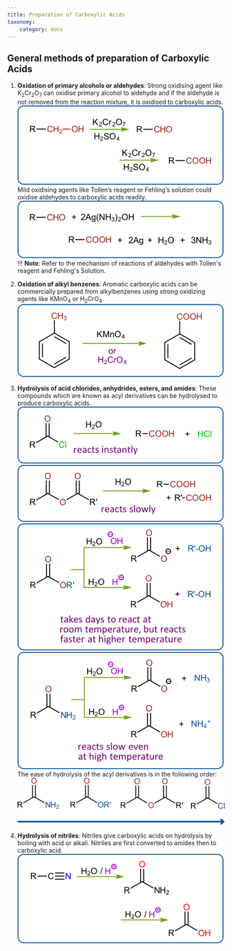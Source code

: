 ```yaml
---
title: Preparation of Carboxylic Acids
taxonomy:
    category: docs
---
```


## General methods of preparation of Carboxylic Acids

1. **Oxidation of primary alcohols or aldehydes**: Strong oxidising agent like K<sub>2</sub>Cr<sub>2</sub>O<sub>7</sub> can oxidise primary alcohol to aldehyde and if the aldehyde is not removed from the reaction mixture, it is oxidised to carboxylic acids. 
![Oxidation of Alcohols/Aldehydes](oxidation.svg?resize=450&classes=caption "Oxidation of Alcohols/Aldehydes")
Mild oxidising agents like Tollen’s reagent or Fehling’s solution could oxidise aldehydes to carboxylic acids readily.
![Reaction of Aldehydes with Tollen's Reagent](tollens.svg?resize=450&classes=caption "Oxidation of Aldehydes with Tollen's Reagent")
!!! **Note**: Refer to the mechanism of reactions of aldehydes with Tollen's reagent and Fehling's Solution. 

2. **Oxidation of alkyl benzenes**: Aromatic carboxylic acids can be commercially prepared from alkylbenzenes using strong oxidizing agents like KMnO<sub>4</sub> or H<sub>2</sub>CrO<sub>4</sub>. 
![Oxidation of alkylbenzene](oxidation-alkylbenzene.svg?resize=450&classes=caption "Oxidation of Alkyl Benzene to Aromatic Carboxylic acid")

3. **Hydrolysis of acid chlorides, anhydrides, esters, and amides**: These compounds which are known as acyl derivatives can be hydrolysed to produce carboxylic acids. 
![Hydrolysis of Acid Chlorides](hydrolysis-acidchlorides.svg?resize=450&classes=caption "Hydrolysis of Acid Chloride")
![Hydrolysis of Acid Anhydride](hydrolysis-anhydrides.svg?resize=450&classes=caption "Hydrolysis of Acid Anhydride")
![Hydrolysis of Esters](hydrolysis-esters.svg?resize=450&classes=caption "Hydrolysis of Esters")
![Hydrolysis of Amides](hydrolysis-amides.svg?resize=450&classes=caption "Hydrolysis of Amides")
The ease of hydrolysis of the acyl derivatives is in the following order:
![Ease of Hydrolysis](ease-of-hydrolysis.svg?resize=450&classes=caption "Ease of Hydrolysis")

4. **Hydrolysis of nitriles**: Nitriles give carboxylic acids on hydrolysis by boiling with acid or alkali. Nitriles are first converted to amides then to carboxylic acid. 
![Hydrolysis of Nitrlles](hydrolysis-of-nitriles.svg?resize=450&classes=caption "Hydrolysis of Nitrles")